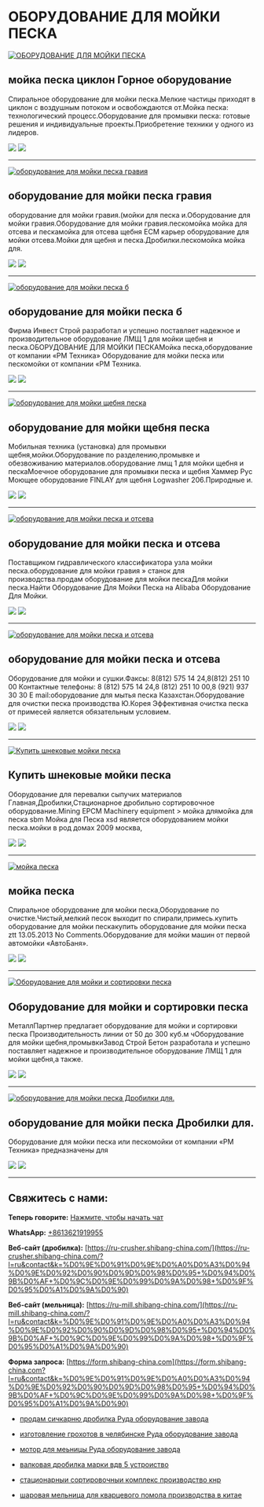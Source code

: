 # ОБОРУДОВАНИЕ ДЛЯ МОЙКИ ПЕСКА

<a href="https://swt.shibang-china.com/?l=ru&img&k=%D0%9E%D0%91%D0%9E%D0%A0%D0%A3%D0%94%D0%9E%D0%92%D0%90%D0%9D%D0%98%D0%95+%D0%94%D0%9B%D0%AF+%D0%9C%D0%9E%D0%99%D0%9A%D0%98+%D0%9F%D0%95%D0%A1%D0%9A%D0%90" target="_blank">![ОБОРУДОВАНИЕ ДЛЯ МОЙКИ ПЕСКА](http://static.shibang-china.com/all-800x300/392.jpg)</a>

## мойка песка циклон Горное оборудование
Спиральное оборудование для мойки песка.Мелкие частицы приходят в циклон с воздушным потоком и освобождаются от.Мойка песка: технологический процесс.Оборудование для промывки песка: готовые решения и индивидуальные проекты.Приобретение техники у одного из лидеров.


<a href="https://whatsapp.shibangsoft.com/WhatsApp.php" target="_blank" title="WhatsApp">![](http://static.shibang-china.com/icon/whatsapp.png)</a> <a href="https://swt.shibang-china.com/?l=ru&icon&k=%D0%9E%D0%91%D0%9E%D0%A0%D0%A3%D0%94%D0%9E%D0%92%D0%90%D0%9D%D0%98%D0%95+%D0%94%D0%9B%D0%AF+%D0%9C%D0%9E%D0%99%D0%9A%D0%98+%D0%9F%D0%95%D0%A1%D0%9A%D0%90" target="_blank">![](http://static.shibang-china.com/icon/chat-ru.png)</a>

---

<a href="https://swt.shibang-china.com/?l=ru&img&k=%D0%9E%D0%91%D0%9E%D0%A0%D0%A3%D0%94%D0%9E%D0%92%D0%90%D0%9D%D0%98%D0%95+%D0%94%D0%9B%D0%AF+%D0%9C%D0%9E%D0%99%D0%9A%D0%98+%D0%9F%D0%95%D0%A1%D0%9A%D0%90" target="_blank">![оборудование для мойки песка гравия](http://static.shibang-china.com/all-800x300/543.jpg)</a>

## оборудование для мойки песка гравия
оборудование для мойки гравия.(мойки для песка и.Оборудование для мойки гравия.Оборудование для мойки гравия.пескомойка мойка для отсева и пескамойка для отсева щебня ECM карьер оборудование для мойки отсева.Мойки для щебня и песка.Дробилки.пескомойка мойка для.


<a href="https://whatsapp.shibangsoft.com/WhatsApp.php" target="_blank" title="WhatsApp">![](http://static.shibang-china.com/icon/whatsapp.png)</a> <a href="https://swt.shibang-china.com/?l=ru&icon&k=%D0%9E%D0%91%D0%9E%D0%A0%D0%A3%D0%94%D0%9E%D0%92%D0%90%D0%9D%D0%98%D0%95+%D0%94%D0%9B%D0%AF+%D0%9C%D0%9E%D0%99%D0%9A%D0%98+%D0%9F%D0%95%D0%A1%D0%9A%D0%90" target="_blank">![](http://static.shibang-china.com/icon/chat-ru.png)</a>

---

<a href="https://swt.shibang-china.com/?l=ru&img&k=%D0%9E%D0%91%D0%9E%D0%A0%D0%A3%D0%94%D0%9E%D0%92%D0%90%D0%9D%D0%98%D0%95+%D0%94%D0%9B%D0%AF+%D0%9C%D0%9E%D0%99%D0%9A%D0%98+%D0%9F%D0%95%D0%A1%D0%9A%D0%90" target="_blank">![оборудование для мойки песка б](http://static.shibang-china.com/all-800x300/144.jpg)</a>

## оборудование для мойки песка б
Фирма Инвест Строй разработал и успешно поставляет надежное и производительное оборудование ЛМЩ 1 для мойки щебня и песка.ОБОРУДОВАНИЕ ДЛЯ МОЙКИ ПЕСКАМойка песка,оборудование от компании «РМ Техника» Оборудование для мойки песка или пескомойки от компании «РМ Техника.


<a href="https://whatsapp.shibangsoft.com/WhatsApp.php" target="_blank" title="WhatsApp">![](http://static.shibang-china.com/icon/whatsapp.png)</a> <a href="https://swt.shibang-china.com/?l=ru&icon&k=%D0%9E%D0%91%D0%9E%D0%A0%D0%A3%D0%94%D0%9E%D0%92%D0%90%D0%9D%D0%98%D0%95+%D0%94%D0%9B%D0%AF+%D0%9C%D0%9E%D0%99%D0%9A%D0%98+%D0%9F%D0%95%D0%A1%D0%9A%D0%90" target="_blank">![](http://static.shibang-china.com/icon/chat-ru.png)</a>

---

<a href="https://swt.shibang-china.com/?l=ru&img&k=%D0%9E%D0%91%D0%9E%D0%A0%D0%A3%D0%94%D0%9E%D0%92%D0%90%D0%9D%D0%98%D0%95+%D0%94%D0%9B%D0%AF+%D0%9C%D0%9E%D0%99%D0%9A%D0%98+%D0%9F%D0%95%D0%A1%D0%9A%D0%90" target="_blank">![оборудование для мойки щебня песка](http://static.shibang-china.com/all-800x300/878.jpg)</a>

## оборудование для мойки щебня песка
Мобильная техника (установка) для промывки щебня,мойки.Оборудование по разделению,промывке и обезвоживанию материалов.оборудование лмщ 1 для мойки щебня и пескаМоечное оборудование для промывки песка и щебня Хаммер Рус Моющее оборудование FINLAY для щебня Logwasher 206.Природные и.


<a href="https://whatsapp.shibangsoft.com/WhatsApp.php" target="_blank" title="WhatsApp">![](http://static.shibang-china.com/icon/whatsapp.png)</a> <a href="https://swt.shibang-china.com/?l=ru&icon&k=%D0%9E%D0%91%D0%9E%D0%A0%D0%A3%D0%94%D0%9E%D0%92%D0%90%D0%9D%D0%98%D0%95+%D0%94%D0%9B%D0%AF+%D0%9C%D0%9E%D0%99%D0%9A%D0%98+%D0%9F%D0%95%D0%A1%D0%9A%D0%90" target="_blank">![](http://static.shibang-china.com/icon/chat-ru.png)</a>

---

<a href="https://swt.shibang-china.com/?l=ru&img&k=%D0%9E%D0%91%D0%9E%D0%A0%D0%A3%D0%94%D0%9E%D0%92%D0%90%D0%9D%D0%98%D0%95+%D0%94%D0%9B%D0%AF+%D0%9C%D0%9E%D0%99%D0%9A%D0%98+%D0%9F%D0%95%D0%A1%D0%9A%D0%90" target="_blank">![оборудование для мойки песка и отсева](http://static.shibang-china.com/all-800x300/744.jpg)</a>

## оборудование для мойки песка и отсева
Поставщиком гидравлического классификатора узла мойки песка.оборудование для мойки гравия » станок для производства.продам оборудование для мойки пескаДля мойки песка.Найти Оборудование Для Мойки Песка на Alibaba Оборудование Для Мойки.


<a href="https://whatsapp.shibangsoft.com/WhatsApp.php" target="_blank" title="WhatsApp">![](http://static.shibang-china.com/icon/whatsapp.png)</a> <a href="https://swt.shibang-china.com/?l=ru&icon&k=%D0%9E%D0%91%D0%9E%D0%A0%D0%A3%D0%94%D0%9E%D0%92%D0%90%D0%9D%D0%98%D0%95+%D0%94%D0%9B%D0%AF+%D0%9C%D0%9E%D0%99%D0%9A%D0%98+%D0%9F%D0%95%D0%A1%D0%9A%D0%90" target="_blank">![](http://static.shibang-china.com/icon/chat-ru.png)</a>

---

<a href="https://swt.shibang-china.com/?l=ru&img&k=%D0%9E%D0%91%D0%9E%D0%A0%D0%A3%D0%94%D0%9E%D0%92%D0%90%D0%9D%D0%98%D0%95+%D0%94%D0%9B%D0%AF+%D0%9C%D0%9E%D0%99%D0%9A%D0%98+%D0%9F%D0%95%D0%A1%D0%9A%D0%90" target="_blank">![оборудование для мойки песка и отсева](http://static.shibang-china.com/all-800x300/615.jpg)</a>

## оборудование для мойки песка и отсева
Оборудование для мойки и сушки.Факсы: 8(812) 575 14 24,8(812) 251 10 00 Контактные телефоны: 8 (812) 575 14 24,8 (812) 251 10 00,8 (921) 937 30 30 E mail:оборудование для мытья песка Казахстан.Оборудование для очистки песка производства Ю.Корея Эффективная очистка песка от примесей является обязательным условием.


<a href="https://whatsapp.shibangsoft.com/WhatsApp.php" target="_blank" title="WhatsApp">![](http://static.shibang-china.com/icon/whatsapp.png)</a> <a href="https://swt.shibang-china.com/?l=ru&icon&k=%D0%9E%D0%91%D0%9E%D0%A0%D0%A3%D0%94%D0%9E%D0%92%D0%90%D0%9D%D0%98%D0%95+%D0%94%D0%9B%D0%AF+%D0%9C%D0%9E%D0%99%D0%9A%D0%98+%D0%9F%D0%95%D0%A1%D0%9A%D0%90" target="_blank">![](http://static.shibang-china.com/icon/chat-ru.png)</a>

---

<a href="https://swt.shibang-china.com/?l=ru&img&k=%D0%9E%D0%91%D0%9E%D0%A0%D0%A3%D0%94%D0%9E%D0%92%D0%90%D0%9D%D0%98%D0%95+%D0%94%D0%9B%D0%AF+%D0%9C%D0%9E%D0%99%D0%9A%D0%98+%D0%9F%D0%95%D0%A1%D0%9A%D0%90" target="_blank">![Купить шнековые мойки песка](http://static.shibang-china.com/all-800x300/180.jpg)</a>

## Купить шнековые мойки песка
Оборудование для перевалки сыпучих материалов Главная,Дробилки,Стационарное дробильно сортировочное оборудование.Mining EPCM Machinery equipment > мойка длямойка для песка sbm Мойка для Песка xsd является оборудованием мойки песка.мойки в род домах 2009 москва,


<a href="https://whatsapp.shibangsoft.com/WhatsApp.php" target="_blank" title="WhatsApp">![](http://static.shibang-china.com/icon/whatsapp.png)</a> <a href="https://swt.shibang-china.com/?l=ru&icon&k=%D0%9E%D0%91%D0%9E%D0%A0%D0%A3%D0%94%D0%9E%D0%92%D0%90%D0%9D%D0%98%D0%95+%D0%94%D0%9B%D0%AF+%D0%9C%D0%9E%D0%99%D0%9A%D0%98+%D0%9F%D0%95%D0%A1%D0%9A%D0%90" target="_blank">![](http://static.shibang-china.com/icon/chat-ru.png)</a>

---

<a href="https://swt.shibang-china.com/?l=ru&img&k=%D0%9E%D0%91%D0%9E%D0%A0%D0%A3%D0%94%D0%9E%D0%92%D0%90%D0%9D%D0%98%D0%95+%D0%94%D0%9B%D0%AF+%D0%9C%D0%9E%D0%99%D0%9A%D0%98+%D0%9F%D0%95%D0%A1%D0%9A%D0%90" target="_blank">![мойка песка](http://static.shibang-china.com/all-800x300/68.jpg)</a>

## мойка песка
Спиральное оборудование для мойки песка,Оборудование по очистке.Чистый,мелкий песок выходит по спирали,примесь.купить оборудование для мойки пескакупить оборудование для мойки песка ztt 13.05.2013 No Comments.Оборудование для мойки машин от первой автомойки «АвтоБаня».


<a href="https://whatsapp.shibangsoft.com/WhatsApp.php" target="_blank" title="WhatsApp">![](http://static.shibang-china.com/icon/whatsapp.png)</a> <a href="https://swt.shibang-china.com/?l=ru&icon&k=%D0%9E%D0%91%D0%9E%D0%A0%D0%A3%D0%94%D0%9E%D0%92%D0%90%D0%9D%D0%98%D0%95+%D0%94%D0%9B%D0%AF+%D0%9C%D0%9E%D0%99%D0%9A%D0%98+%D0%9F%D0%95%D0%A1%D0%9A%D0%90" target="_blank">![](http://static.shibang-china.com/icon/chat-ru.png)</a>

---

<a href="https://swt.shibang-china.com/?l=ru&img&k=%D0%9E%D0%91%D0%9E%D0%A0%D0%A3%D0%94%D0%9E%D0%92%D0%90%D0%9D%D0%98%D0%95+%D0%94%D0%9B%D0%AF+%D0%9C%D0%9E%D0%99%D0%9A%D0%98+%D0%9F%D0%95%D0%A1%D0%9A%D0%90" target="_blank">![Оборудование для мойки и сортировки песка](http://static.shibang-china.com/all-800x300/1082.jpg)</a>

## Оборудование для мойки и сортировки песка
МеталлПартнер предлагает оборудование для мойки и сортировки песка Производительность линии от 50 до 300 куб.м чОборудование для мойки щебня,промывкиЗавод Строй Бетон разработала и успешно поставляет надежное и производительное оборудование ЛМЩ 1 для мойки щебня,а также.


<a href="https://whatsapp.shibangsoft.com/WhatsApp.php" target="_blank" title="WhatsApp">![](http://static.shibang-china.com/icon/whatsapp.png)</a> <a href="https://swt.shibang-china.com/?l=ru&icon&k=%D0%9E%D0%91%D0%9E%D0%A0%D0%A3%D0%94%D0%9E%D0%92%D0%90%D0%9D%D0%98%D0%95+%D0%94%D0%9B%D0%AF+%D0%9C%D0%9E%D0%99%D0%9A%D0%98+%D0%9F%D0%95%D0%A1%D0%9A%D0%90" target="_blank">![](http://static.shibang-china.com/icon/chat-ru.png)</a>

---

<a href="https://swt.shibang-china.com/?l=ru&img&k=%D0%9E%D0%91%D0%9E%D0%A0%D0%A3%D0%94%D0%9E%D0%92%D0%90%D0%9D%D0%98%D0%95+%D0%94%D0%9B%D0%AF+%D0%9C%D0%9E%D0%99%D0%9A%D0%98+%D0%9F%D0%95%D0%A1%D0%9A%D0%90" target="_blank">![оборудование для мойки песка Дробилки для.](http://static.shibang-china.com/all-800x300/1028.jpg)</a>

## оборудование для мойки песка Дробилки для.
Оборудование для мойки песка или пескомойки от компании «РМ Техника» предназначены для

<a href="https://whatsapp.shibangsoft.com/WhatsApp.php" target="_blank" title="WhatsApp">![](http://static.shibang-china.com/icon/whatsapp.png)</a> <a href="https://swt.shibang-china.com/?l=ru&icon&k=%D0%9E%D0%91%D0%9E%D0%A0%D0%A3%D0%94%D0%9E%D0%92%D0%90%D0%9D%D0%98%D0%95+%D0%94%D0%9B%D0%AF+%D0%9C%D0%9E%D0%99%D0%9A%D0%98+%D0%9F%D0%95%D0%A1%D0%9A%D0%90" target="_blank">![](http://static.shibang-china.com/icon/chat-ru.png)</a>

---
## Свяжитесь с нами:

**Теперь говорите:** [Нажмите, чтобы начать чат](https://swt.shibang-china.com?l=ru&contact&k=%D0%9E%D0%91%D0%9E%D0%A0%D0%A3%D0%94%D0%9E%D0%92%D0%90%D0%9D%D0%98%D0%95+%D0%94%D0%9B%D0%AF+%D0%9C%D0%9E%D0%99%D0%9A%D0%98+%D0%9F%D0%95%D0%A1%D0%9A%D0%90)

**WhatsApp:**  [+8613621919955](https://whatsapp.shibangsoft.com/WhatsApp.php)

**Веб-сайт (дробилка):** [https://ru-crusher.shibang-china.com/](https://ru-crusher.shibang-china.com/?l=ru&contact&k=%D0%9E%D0%91%D0%9E%D0%A0%D0%A3%D0%94%D0%9E%D0%92%D0%90%D0%9D%D0%98%D0%95+%D0%94%D0%9B%D0%AF+%D0%9C%D0%9E%D0%99%D0%9A%D0%98+%D0%9F%D0%95%D0%A1%D0%9A%D0%90)

**Веб-сайт (мельница):** [https://ru-mill.shibang-china.com/](https://ru-mill.shibang-china.com/?l=ru&contact&k=%D0%9E%D0%91%D0%9E%D0%A0%D0%A3%D0%94%D0%9E%D0%92%D0%90%D0%9D%D0%98%D0%95+%D0%94%D0%9B%D0%AF+%D0%9C%D0%9E%D0%99%D0%9A%D0%98+%D0%9F%D0%95%D0%A1%D0%9A%D0%90)

**Форма запроса:** [https://form.shibang-china.com](https://form.shibang-china.com?l=ru&contact&k=%D0%9E%D0%91%D0%9E%D0%A0%D0%A3%D0%94%D0%9E%D0%92%D0%90%D0%9D%D0%98%D0%95+%D0%94%D0%9B%D0%AF+%D0%9C%D0%9E%D0%99%D0%9A%D0%98+%D0%9F%D0%95%D0%A1%D0%9A%D0%90)

* [продам сичкарню дробилка Руда оборудование завода](../97/%D0%BF%D1%80%D0%BE%D0%B4%D0%B0%D0%BC%20%D1%81%D0%B8%D1%87%D0%BA%D0%B0%D1%80%D0%BD%D1%8E%20%D0%B4%D1%80%D0%BE%D0%B1%D0%B8%D0%BB%D0%BA%D0%B0%20%D0%A0%D1%83%D0%B4%D0%B0%20%D0%BE%D0%B1%D0%BE%D1%80%D1%83%D0%B4%D0%BE%D0%B2%D0%B0%D0%BD%D0%B8%D0%B5%20%D0%B7%D0%B0%D0%B2%D0%BE%D0%B4%D0%B0.md)

* [изготовление грохотов в челябинске Руда оборудование завода](../101/%D0%B8%D0%B7%D0%B3%D0%BE%D1%82%D0%BE%D0%B2%D0%BB%D0%B5%D0%BD%D0%B8%D0%B5%20%D0%B3%D1%80%D0%BE%D1%85%D0%BE%D1%82%D0%BE%D0%B2%20%D0%B2%20%D1%87%D0%B5%D0%BB%D1%8F%D0%B1%D0%B8%D0%BD%D1%81%D0%BA%D0%B5%20%D0%A0%D1%83%D0%B4%D0%B0%20%D0%BE%D0%B1%D0%BE%D1%80%D1%83%D0%B4%D0%BE%D0%B2%D0%B0%D0%BD%D0%B8%D0%B5%20%D0%B7%D0%B0%D0%B2%D0%BE%D0%B4%D0%B0.md)

* [мотор для меьницы Руда оборудование завода](../99/%D0%BC%D0%BE%D1%82%D0%BE%D1%80%20%D0%B4%D0%BB%D1%8F%20%D0%BC%D0%B5%D1%8C%D0%BD%D0%B8%D1%86%D1%8B%20%D0%A0%D1%83%D0%B4%D0%B0%20%D0%BE%D0%B1%D0%BE%D1%80%D1%83%D0%B4%D0%BE%D0%B2%D0%B0%D0%BD%D0%B8%D0%B5%20%D0%B7%D0%B0%D0%B2%D0%BE%D0%B4%D0%B0.md)

* [валковая дробилка марки вдв 5 устроиство](../93/%D0%B2%D0%B0%D0%BB%D0%BA%D0%BE%D0%B2%D0%B0%D1%8F%20%D0%B4%D1%80%D0%BE%D0%B1%D0%B8%D0%BB%D0%BA%D0%B0%20%D0%BC%D0%B0%D1%80%D0%BA%D0%B8%20%D0%B2%D0%B4%D0%B2%205%20%D1%83%D1%81%D1%82%D1%80%D0%BE%D0%B8%D1%81%D1%82%D0%B2%D0%BE.md)

* [стационарныи сортировочныи комплекс производство кнр](../93/%D1%81%D1%82%D0%B0%D1%86%D0%B8%D0%BE%D0%BD%D0%B0%D1%80%D0%BD%D1%8B%D0%B8%20%D1%81%D0%BE%D1%80%D1%82%D0%B8%D1%80%D0%BE%D0%B2%D0%BE%D1%87%D0%BD%D1%8B%D0%B8%20%D0%BA%D0%BE%D0%BC%D0%BF%D0%BB%D0%B5%D0%BA%D1%81%20%D0%BF%D1%80%D0%BE%D0%B8%D0%B7%D0%B2%D0%BE%D0%B4%D1%81%D1%82%D0%B2%D0%BE%20%D0%BA%D0%BD%D1%80.md)

* [шаровая мельница для кварцевого помола производства в китае](../94/%D1%88%D0%B0%D1%80%D0%BE%D0%B2%D0%B0%D1%8F%20%D0%BC%D0%B5%D0%BB%D1%8C%D0%BD%D0%B8%D1%86%D0%B0%20%D0%B4%D0%BB%D1%8F%20%D0%BA%D0%B2%D0%B0%D1%80%D1%86%D0%B5%D0%B2%D0%BE%D0%B3%D0%BE%20%D0%BF%D0%BE%D0%BC%D0%BE%D0%BB%D0%B0%20%D0%BF%D1%80%D0%BE%D0%B8%D0%B7%D0%B2%D0%BE%D0%B4%D1%81%D1%82%D0%B2%D0%B0%20%D0%B2%20%D0%BA%D0%B8%D1%82%D0%B0%D0%B5.md)